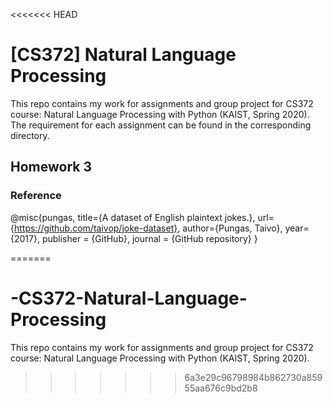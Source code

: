 <<<<<<< HEAD
# [CS372] Natural Language Processing
This repo contains my work for assignments and group project for CS372 course: Natural Language Processing with Python (KAIST, Spring 2020).
The requirement for each assignment can be found in the corresponding directory.

## Homework 3
### Reference
@misc{pungas,
        title={A dataset of English plaintext jokes.},
        url={https://github.com/taivop/joke-dataset},
        author={Pungas, Taivo},
        year={2017},
        publisher = {GitHub},
        journal = {GitHub repository}
}

=======
# -CS372-Natural-Language-Processing
This repo contains my work for assignments and group project for CS372 course: Natural Language Processing with Python (KAIST, Spring 2020).
>>>>>>> 6a3e29c96798984b862730a85955aa676c9bd2b8
